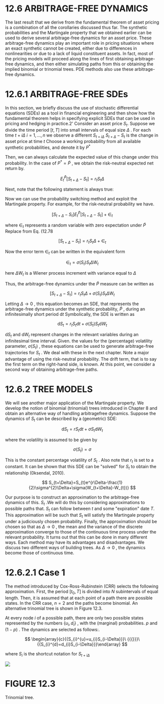 # 12.6 ARBITRAGE-FREE DYNAMICS  

The last result that we derive from the fundamental theorem of asset pricing is a combination of all the corollaries discussed thus far. The synthetic probabilities and the Martingale property that we obtained earlier can be used to derive several arbitrage-free dynamics for an asset price. These arbitrage-free dynamics play an important role in pricing situations where an exact synthetic cannot be created, either due to differences in nonlinearities or due to a lack of liquid constituent assets. In fact, most of the pricing models will proceed along the lines of first obtaining arbitrage-free dynamics, and then either simulating paths from this or obtaining the implied binomial or trinomial trees. PDE methods also use these arbitrage-free dynamics.  

# 12.6.1 ARBITRAGE-FREE SDEs  

In this section, we briefly discuss the use of stochastic differential equations (SDEs) as a tool in financial engineering and then show how the fundamental theorem helps in specifying explicit SDEs that can be used in pricing and hedging in practice.2' Consider an asset price $S_{t}.$ Suppose we divide the time period $[t,T]$ into small intervals of equal size $\Delta$ . For each time $t+i\Delta$ $i=1,...,n$ we observe a different $S_{t+i\Delta}$ $S_{t+\Delta}-S_{t}$ is the change in asset price at time $t$ Choose a working probability from all available synthetic probabilities, and denote it by $P^{*}$  

Then, we can always calculate the expected value of this change under this probability. In the case of $P^{*}=\tilde{P}$ , we obtain the risk-neutral expected net return by.  

$$
E_{t}^{\tilde{P}}[S_{t+\Delta}-S_{t}]=r_{t}S_{t}\Delta
$$  

Next, note that the following statement is always true:  

Now we can use the probability switching method and exploit the Martingale property. For example, for the risk-neutral probability we have.  

$$
[S_{t+\Delta}-S_{t}]E_{t}^{\tilde{P}}[S_{t+\Delta}-S_{t}]+\in_{t}
$$  

where $\in_{t}$ represents a random variable with zero expectation under $\tilde{P}$ Replace from Eq. (12.78  

$$
[S_{t+\Delta}-S_{t}]=r_{t}S_{t}\Delta+\in_{t}
$$  

Now the error term $\in_{t}$ can be written in the equivalent form  

$$
\in_{t}=\sigma(S_{t})S_{t}\Delta W_{t}
$$  

here $\Delta W_{t}$ is a Wiener process increment with variance equal to $\Delta$  

Thus, the arbitrage-free dynamics under the $\tilde{P}$ measure can be written as  

$$
[S_{t+\Delta}-S_{t}]=r_{t}S_{t}\Delta+\sigma(S_{t})S_{t}\Delta W_{t}
$$  

Letting $\Delta\to0$ , this equation becomes an SDE, that represents the arbitrage-free dynamics under the synthetic probability, $\tilde{P}$ , during an infinitesimally short period ${\mathrm{d}}t$ Symbolically, the SDE is written as  

$$
\mathrm{d}S_{t}=r_{t}S_{t}\mathrm{d}t+\sigma(S_{t})S_{t}\mathrm{d}W_{t}
$$  

$\mathrm{d}S_{t}$ and $\mathrm{d}W_{t}$ represent changes in the relevant variables during an infinitesimal time interval. Given. the values for the (percentage) volatility parameter, $\sigma(S_{t})$ , these equations can be used to generate arbitrage-free trajectories for $S_{t}$ . We deal with these in the next chapter. Note a major advantage of using the risk-neutral probability. The drift term, that is to say the first term on the right-hand side, is known. At this point, we consider a second way of obtaining arbitrage-free paths.  

# 12.6.2 TREE MODELS  

We will see another major application of the Martingale property. We develop the notion of binomial (trinomial) trees introduced in Chapter 8 and obtain an alternative way of handling arbitragefree dynamics. Suppose the dynamics of $S_{t}$ can be described by a (geometric) SDE:  

$$
\mathrm{d}S_{t}=r S_{t}\mathrm{d}t+\sigma S_{t}\mathrm{d}W_{t}
$$  

where the volatility is assumed to be given by  

$$
\sigma(S_{t})=\sigma
$$  

This is the constant percentage volatility of $S_{t}$ . Also note that $r_{t}$ is set to a constant. It can be shown that this SDE can be "solved" for $S_{t}$ to obtain the relationship (0ksendal, 2010).  

$$
S_{t+\Delta}=S_{t}e^{r\Delta-\frac{1}{2}\sigma^{2}\Delta+\sigma(W_{t+\Delta}-W_{t})}
$$  

Our purpose is to construct an approximation to the arbitrage-free dynamics of this. $S_{t}$ .We will do this by considering approximations to possible paths that. $S_{t}$ can follow between $t$ and some "expiration" date $T.$ This approximation will be such that $S_{t}$ will satisfy the Martingale property under a judiciously chosen probability. Finally, the approximation should be chosen so that as $\Delta\to0$ , the mean and the variance of the discrete approximation converge to those of the continuous time process under the relevant probability. It turns out that this can be done in many different ways. Each method may have its advantages and disadvantages. We discuss two different ways of building trees. As $\Delta\to0$ , the dynamics become those of continuous time.  

# 12.6.2.1 Case 1  

The method introduced by Cox-Ross-Rubinstein (CRR) selects the following approximation. First, the period $[t_{0},T]$ is divided into $N$ subintervals of equal length. Then, it is assumed that at each point of a path there are possible states. In the CRR case, $n=2$ and the paths become binomial. An alternative trinomial tree is shown in Figure 12.3.  

At every node $i$ of a possible path, there are only two possible states represented by the numbers $\{u_{i},d_{i}\}$ , with the (marginal) probabilities. $p$ and $(1-p)$ . The dynamics are selected as follows:.  

$$
\begin{array}{c}{{S_{i}^{u}=u_{i}S_{i-\Delta}}}\ {{{}}}\ {{S_{i}^{d}=d_{i}S_{i-\Delta}}}\end{array}
$$  

where $S_{i}$ is the shortcut notation for $S_{t+i\Delta}$  

![](71f6795f4620dc1bdee54dbad407a0dddf5edb9afe51cac2accebf169f04ab76.jpg)  

# FIGURE 12.3  

Trinomial tree.  
